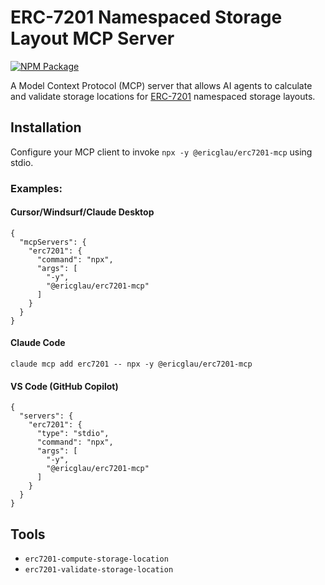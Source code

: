 # ERC-7201 Namespaced Storage Layout MCP Server

[![NPM Package](https://img.shields.io/npm/v/@ericglau/erc7201-mcp)](https://www.npmjs.com/package/@ericglau/erc7201-mcp)

A Model Context Protocol (MCP) server that allows AI agents to calculate and validate storage locations for [ERC-7201](https://eips.ethereum.org/EIPS/eip-7201) namespaced storage layouts.

## Installation

Configure your MCP client to invoke `npx -y @ericglau/erc7201-mcp` using stdio.

### Examples:

#### Cursor/Windsurf/Claude Desktop
```
{
  "mcpServers": {
    "erc7201": {
      "command": "npx",
      "args": [
        "-y",
        "@ericglau/erc7201-mcp"
      ]
    }
  }
}
```

#### Claude Code
```
claude mcp add erc7201 -- npx -y @ericglau/erc7201-mcp
```

#### VS Code (GitHub Copilot)
```
{
  "servers": {
    "erc7201": {
      "type": "stdio",
      "command": "npx",
      "args": [
        "-y",
        "@ericglau/erc7201-mcp"
      ]
    }
  }
}
```

## Tools

- `erc7201-compute-storage-location`
- `erc7201-validate-storage-location`
